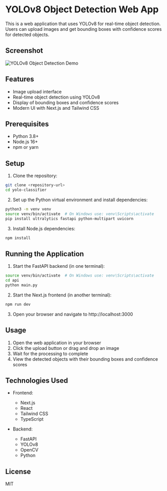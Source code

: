 # YOLOv8 Object Detection Web App

This is a web application that uses YOLOv8 for real-time object detection. Users can upload images and get bounding boxes with confidence scores for detected objects.

## Screenshot
![YOLOv8 Object Detection Demo](screenshots/Screenshot%202025-03-07%20at%202.21.29%20PM.png)

## Features

- Image upload interface
- Real-time object detection using YOLOv8
- Display of bounding boxes and confidence scores
- Modern UI with Next.js and Tailwind CSS

## Prerequisites

- Python 3.8+
- Node.js 16+
- npm or yarn

## Setup

1. Clone the repository:
```bash
git clone <repository-url>
cd yolo-classifier
```

2. Set up the Python virtual environment and install dependencies:
```bash
python3 -m venv venv
source venv/bin/activate  # On Windows use: venv\Scripts\activate
pip install ultralytics fastapi python-multipart uvicorn
```

3. Install Node.js dependencies:
```bash
npm install
```

## Running the Application

1. Start the FastAPI backend (in one terminal):
```bash
source venv/bin/activate  # On Windows use: venv\Scripts\activate
cd api
python main.py
```

2. Start the Next.js frontend (in another terminal):
```bash
npm run dev
```

3. Open your browser and navigate to http://localhost:3000

## Usage

1. Open the web application in your browser
2. Click the upload button or drag and drop an image
3. Wait for the processing to complete
4. View the detected objects with their bounding boxes and confidence scores

## Technologies Used

- Frontend:
  - Next.js
  - React
  - Tailwind CSS
  - TypeScript

- Backend:
  - FastAPI
  - YOLOv8
  - OpenCV
  - Python

## License

MIT 